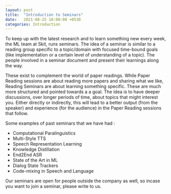 ```yaml
---
layout: post
title:  "Introduction to Seminars"
date:   2021-08-25 18:00:00 +0530
categories: Introduction
---
```


To keep up with the latest research and to learn something new every week, the ML team at Skit, runs seminars. The idea of a seminar is similar to a reading group specific to a topic/domain with focused time-bound goals (like implementation or a certain level of understanding of a topic). The people involved in a seminar document and present their learnings along the way.

These exist to complement the world of paper readings. While Paper Reading sessions are about reading more papers and sharing what we like, Reading Seminars are about learning something specific. These are much more structured and pointed towards a a goal. The idea is to have deeper discussions, over longer periods of time, about topics that might interest you. Either directly or indirectly, this will lead to a better output (from the speaker) and experience (for the audience) in the Paper Reading sessions that follow.

Some examples of past seminars that we have had :
- Computational Paralinguistics
- Multi-Style TTS 
- Speech Representation Learning
- Knowledge Distillation
- End2End ASR
- State of the Art in ML
- Dialog State Trackers
- Code-mixing in Speech and Language

Our seminars are open for people outside the company as well, so incase you want to join a seminar, please write to us.
